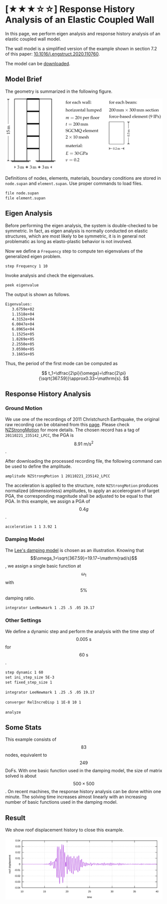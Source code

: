 # [★★★☆☆] Response History Analysis of an Elastic Coupled Wall

In this page, we perform eigen analysis and response history analysis of an elastic coupled wall model.

The wall model is a simplified version of the example shown in section 7.2 of this
paper: [10.1016/j.engstruct.2020.110760](https://doi.org/10.1016/j.engstruct.2020.110760).

The model can be [downloaded](response-history-analysis-of-an-elastic-coupled-wall.zip).

## Model Brief

The geometry is summarized in the following figure.

![model brief](response-history-analysis-of-an-elastic-coupled-wall.png)

Definitions of nodes, elements, materials, boundary conditions are stored in `node.supan` and `element.supan`. Use
proper commands to load files.

```
file node.supan
file element.supan
```

## Eigen Analysis

Before performing the eigen analysis, the system is double-checked to be symmetric. In fact, as eigen analysis is
normally conducted on elastic structures, which are most likely to be symmetric, it is in general not problematic as
long as elasto-plastic behavior is not involved.

Now we define a `Frequency` step to compute ten eigenvalues of the generalized eigen problem.

```
step Frequency 1 10
```

Invoke analysis and check the eigenvalues.

```
peek eigenvalue
```

The output is shown as follows.

```
Eigenvalues:
   3.6759e+02
   1.1518e+04
   4.3152e+04
   6.0047e+04
   6.8965e+04
   1.1525e+05
   1.8269e+05
   2.2550e+05
   3.0590e+05
   3.1665e+05
```

Thus, the period of the first mode can be computed as

$$
t_1=\dfrac{2\pi}{\omega}=\dfrac{2\pi}{\sqrt{367.59}}\approx0.33~\mathrm{s}.
$$

## Response History Analysis

### Ground Motion

We use one of the recordings of 2011 Christchurch Earthquake, the original raw recording can be obtained from
this [page](https://www.geonet.org.nz/data/supplementary/nzsmdb). Please
check [NZStrongMotion](../../../Library/Amplitude/Special/NZStrongMotion.md) for more details. The chosen record has a
tag of `20110221_235142_LPCC`, the PGA is $$8.91~\mathrm{m/s^2}$$.

After downloading the processed recording file, the following command can be used to define the amplitude.

```
amplitude NZStrongMotion 1 20110221_235142_LPCC
```

The acceleration is applied to the structure, note `NZStrongMotion` produces normalized (dimensionless) amplitudes, to
apply an accelerogram of target PGA, the corresponding magnitude shall be adjusted to be equal to that PGA. In this
example, we assign a PGA of $$0.4g$$.

```
acceleration 1 1 3.92 1
```

### Damping Model

The [Lee's damping model](../../../Library/Integrator/Implicit/Newmark/LeeNewmark.md) is chosen as an illustration. Knowing that
$$\omega_1=\sqrt{367.59}=19.17~\mathrm{rad/s}$$, we assign a single basic function at $$\omega_1$$ with $$5\%$$ damping
ratio.

```
integrator LeeNewmark 1 .25 .5 .05 19.17
```

### Other Settings

We define a dynamic step and perform the analysis with the time step of $$0.005~\mathrm{s}$$ for $$60~\mathrm{s}$$.

```
step dynamic 1 60
set ini_step_size 5E-3
set fixed_step_size 1

integrator LeeNewmark 1 .25 .5 .05 19.17

converger RelIncreDisp 1 1E-8 10 1

analyze
```

## Some Stats

This example consists of $$83$$ nodes, equivalent to $$249$$ DoFs. With one basic function used in the damping model,
the size of matrix solved is about $$500\times500$$. On recent machines, the response history analysis can be done
within one minute. The solving time increases almost linearly with an increasing number of basic functions used in the
damping model.

## Result

We show roof displacement history to close this example.

![roof displacement history](response-history-analysis-of-an-elastic-coupled-wall.svg)
